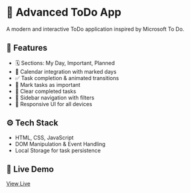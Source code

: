 # 📝 Advanced ToDo App

A modern and interactive ToDo application inspired by Microsoft To Do.

## 🚀 Features
- 🗓 Sections: My Day, Important, Planned
- 📅 Calendar integration with marked days
- ✅ Task completion & animated transitions
- 📌 Mark tasks as important
- 🧹 Clear completed tasks
- 🧭 Sidebar navigation with filters
- 📱 Responsive UI for all devices

## ⚙️ Tech Stack
- HTML, CSS, JavaScript
- DOM Manipulation & Event Handling
- Local Storage for task persistence


## 🔗 Live Demo
[View Live]([https://alnurkengesbay.github.io/todo-app/])

